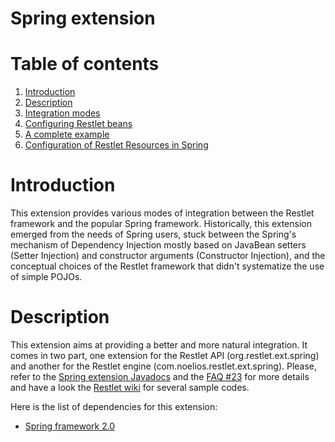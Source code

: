 Spring extension
================

Table of contents
=================

1.  [Introduction](http://wiki.restlet.org/docs_1.1/13-restlet/28-restlet/70-restlet.html#dsy70-restlet_Introduction)
2.  [Description](http://wiki.restlet.org/docs_1.1/13-restlet/28-restlet/70-restlet.html#dsy70-restlet_Description)
3.  [Integration
    modes](http://wiki.restlet.org/docs_1.1/13-restlet/28-restlet/70-restlet/194-restlet.html "Spring extension - Integration modes")
4.  [Configuring Restlet
    beans](http://wiki.restlet.org/docs_1.1/13-restlet/28-restlet/70-restlet/195-restlet.html "Spring extension - Configuring Restlet beans")
5.  [A complete
    example](http://wiki.restlet.org/docs_1.1/13-restlet/28-restlet/70-restlet/196-restlet.html "Spring extension - A complete example")
6.  [Configuration of Restlet Resources in
    Spring](http://wiki.restlet.org/docs_1.1/13-restlet/28-restlet/70-restlet/197-restlet.html "Spring extension - Configuration of Restlet Resources")

Introduction
============

This extension provides various modes of integration between the Restlet
framework and the popular Spring framework. Historically, this extension
emerged from the needs of Spring users, stuck between the Spring's
mechanism of Dependency Injection mostly based on JavaBean setters
(Setter Injection) and constructor arguments (Constructor Injection),
and the conceptual choices of the Restlet framework that didn't
systematize the use of simple POJOs. 

Description
===========

This extension aims at providing a better and more natural integration.
It comes in two part, one extension for the Restlet API
(org.restlet.ext.spring) and another for the Restlet engine
(com.noelios.restlet.ext.spring). Please, refer to the [Spring extension
Javadocs](http://www.restlet.org/documentation/1.1/ext/org/restlet/ext/spring/package-summary.html)
and the [FAQ
\#23](http://www.restlet.org/documentation/1.1/faq#23)
for more details and have a look the [Restlet
wiki](http://wiki.restlet.org/)
for several sample codes.

Here is the list of dependencies for this extension:

-   [Spring framework
    2.0](http://www.springframework.org/)

